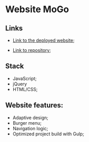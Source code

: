 # Website MoGo

## Links

- [Link to the deployed website](https://cranky-swartz-b975b3.netlify.app/);

- [Link to repository](https://github.com/BohdanSolo/website-mogo);


## Stack
- JavaScript;
- jQuery
- HTML/CSS;

## Website features:
- Adaptive design;
- Burger menu;
- Navigation logic;
- Optimized project build with Gulp;
